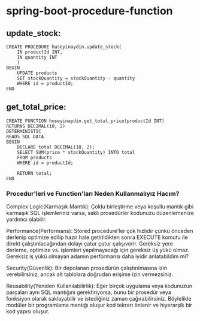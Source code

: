 # spring-boot-procedure-function

update_stock:
--------------
```
CREATE PROCEDURE huseyinaydin.update_stock(
	IN productId INT,
    IN quantity INT
    )
BEGIN
	UPDATE products
    SET stockQuantity = stockQuantity - quantity
    WHERE id = productId;
END
```
get_total_price:
----------------
```
CREATE FUNCTION huseyinaydin.get_total_price(productId INT)
RETURNS DECIMAL(10, 2)
DETERMINISTIC
READS SQL DATA
BEGIN
    DECLARE total DECIMAL(10, 2);
    SELECT SUM(price * stockQuantity) INTO total
    FROM products
    WHERE id = productId;

    RETURN total;
END
```
### Procedur'leri ve Function'ları Neden Kullanmalıyız Hacım?

Complex Logic(Karmaşık Mantık): Çoklu birleştirme veya koşullu mantık gibi karmaşık SQL işlemleriniz varsa, saklı prosedürler kodunuzu düzenlemenize yardımcı olabilir.

Performance(Performans): Stored procedure'ler çok hızlıdır çünkü önceden derlenip optimize edilip hazır hale getirildikten sonra EXECUTE komutu ile direkt çalıştırılacağından dolayı çatur çutur çalışıverir. Gereksiz yere derleme, optimize vs. işlemleri yapılmayacağı için gereksiz üş yükü olmaz. Gereksiz iş yükü olmayan adamın performansı daha iyidir anlatabildim mi?

Security(Güvenlik): Bir depolanan prosedürün çalıştırılmasına izin verebilirsiniz, ancak alt tablolara doğrudan erişime izin vermezsiniz.

Reusability(Yeniden Kullanılabilirlik): Eğer birçok uygulama veya kodunuzun parçaları aynı SQL mantığını gerektiriyorsa, bunu bir prosedür veya fonksiyon olarak saklayabilir ve istediğiniz zaman çağırabilirsiniz. Böylelikle modüler bir programlama mantığı oluşur kod tekrarı önlenir ve hiyerarşik bir kod yapısı oluşur.